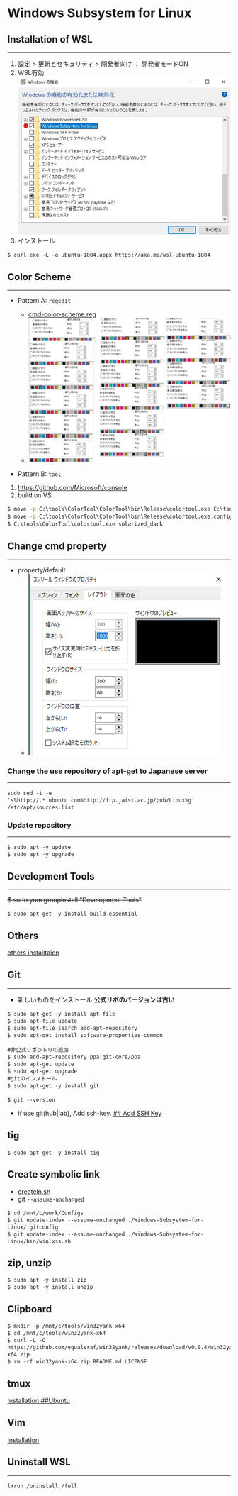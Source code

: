 # Windows Subsystem for Linux

## Installation of WSL
- - -

1. 設定 > 更新とセキュリティ > 開発者向け ： 開発者モードON
1. WSL有効
<br>![enable_dbg](./img/enable.jpg)
1. インストール

```
$ curl.exe -L -o ubuntu-1804.appx https://aka.ms/wsl-ubuntu-1804
```

## Color Scheme
- - -

- Pattern A: `regedit`
  - [cmd-color-scheme.reg](./cmd-color-scheme.reg)
  - ![color](./img/cmd-color-scheme.png)

- Pattern B: `tool`
1. https://github.com/Microsoft/console
1. build on VS.

  ```cmd
  $ move -p C:\tools\ColorTool\ColorTool\bin\Release\colortool.exe C:\tools\ColorTool
  $ move -p C:\tools\ColorTool\ColorTool\bin\Release\colortool.exe.config   C:\tools\ColorTool
  $ C:\tools\ColorTool\colortool.exe solarized_dark
  ```

## Change cmd property
- - -

- property/default
  - ![property](./img/cmd-buffer-size.png)

### Change the use repository of apt-get to Japanese server
- - -

```
sudo sed -i -e 's%http://.*.ubuntu.com%http://ftp.jaist.ac.jp/pub/Linux%g' /etc/apt/sources.list
```

### Update repository
- - -

```
$ sudo apt -y update
$ sudo apt -y upgrade
```

## Development Tools
- - -

~~$ sudo yum groupinstall "Development Tools"~~
```
$ sudo apt-get -y install build-essential
```

## Others
[others installtaion](../../My-Linux-Config-Set/README.md)

## Git
- - -
- 新しいものをインストール **公式リポのバージョンは古い**

```
$ sudo apt-get -y install apt-file
$ sudo apt-file update
$ sudo apt-file search add-apt-repository
$ sudo apt-get install software-properties-common

#非公式リポジトリの追加
$ sudo add-apt-repository ppa:git-core/ppa
$ sudo apt-get update
$ sudo apt-get upgrade
#gitのインストール
$ sudo apt-get -y install git

$ git --version
```

- if use git(hub|lab), Add ssh-key.
[## Add SSH Key](../../Git/README.md)

## tig
```
$ sudo apt-get -y install tig
```

## Create symbolic link
- [createln.sh](../../createln.sh)
- git `--assume-unchanged`
```
$ cd /mnt/c/work/Configs
$ git update-index --assume-unchanged ./Windows-Subsystem-for-Linux/.gitconfig
$ git update-index --assume-unchanged ./Windows-Subsystem-for-Linux/bin/winlxss.sh
```

## zip, unzip
```
$ sudo apt -y install zip
$ sudo apt -y install unzip
```

## Clipboard
```
$ mkdir -p /mnt/c/tools/win32yank-x64
$ cd /mnt/c/tools/win32yank-x64
$ curl -L -O https://github.com/equalsraf/win32yank/releases/download/v0.0.4/win32yank-x64.zip
$ rm -rf win32yank-x64.zip README.md LICENSE
```

## tmux
[Installation ##Ubuntu](../../tmux/README.md)

## Vim
[Installation](../../Vim/README.md)

## Uninstall WSL
- - -
```
lxrun /uninstall /full
```

